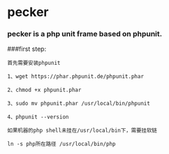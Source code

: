 # pecker
### pecker is a php unit frame based on phpunit.

###first step:

	首先需要安装phpunit

	1、wget https://phar.phpunit.de/phpunit.phar

	2、chmod +x phpunit.phar

	3、sudo mv phpunit.phar /usr/local/bin/phpunit

	4、phpunit --version

	如果机器的php shell未挂在/usr/local/bin下，需要挂软链

	ln -s php所在路径 /usr/local/bin/php